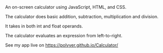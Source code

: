 An on-screen calculator using JavaScript, HTML, and CSS.

The calculator does basic addition, subtraction, multiplication and division.

It takes in both int and float operands.

The calculator evaluates an expression from left-to-right.

See my app live on https://polvyer.github.io/Calculator/
